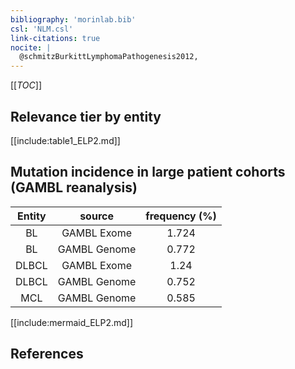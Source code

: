 ```yaml
---
bibliography: 'morinlab.bib'
csl: 'NLM.csl'
link-citations: true
nocite: |
  @schmitzBurkittLymphomaPathogenesis2012, 
---
```


[[_TOC_]]




## Relevance tier by entity

[[include:table1_ELP2.md]]


## Mutation incidence in large patient cohorts (GAMBL reanalysis)

|Entity|source |frequency (%)|
|:------:|:----:|:----:|
|BL|GAMBL Exome |1.724 |
|BL|GAMBL Genome |0.772 |
|DLBCL|GAMBL Exome |1.24 |
|DLBCL|GAMBL Genome |0.752 |
|MCL|GAMBL Genome |0.585 |


[[include:mermaid_ELP2.md]]

## References


